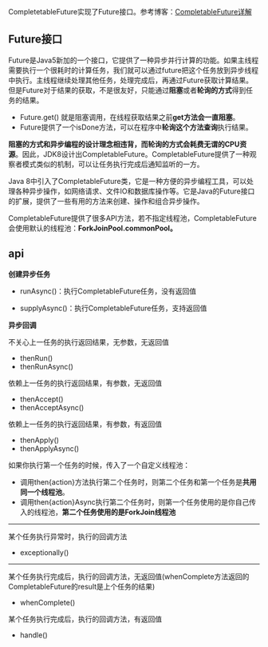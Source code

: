CompletetableFuture实现了Future接口。参考博客：[CompletableFuture详解](https://juejin.cn/post/6970558076642394142)

## Future接口

Future是Java5新加的一个接口，它提供了一种异步并行计算的功能。如果主线程需要执行一个很耗时的计算任务，我们就可以通过future把这个任务放到异步线程中执行。主线程继续处理其他任务，处理完成后，再通过Future获取计算结果。但是Future对于结果的获取，不是很友好，只能通过**阻塞**或者**轮询的方式**得到任务的结果。

* Future.get() 就是阻塞调用，在线程获取结果之前**get方法会一直阻塞**。
* Future提供了一个isDone方法，可以在程序中**轮询这个方法查询**执行结果。

**阻塞的方式和异步编程的设计理念相违背，而轮询的方式会耗费无谓的CPU资源**。因此，JDK8设计出CompletableFuture。CompletableFuture提供了一种观察者模式类似的机制，可以让任务执行完成后通知监听的一方。

Java 8中引入了CompletableFuture类，它是一种方便的异步编程工具，可以处理各种异步操作，如网络请求、文件IO和数据库操作等。它是Java的Future接口的扩展，提供了一些有用的方法来创建、操作和组合异步操作。

CompletableFuture提供了很多API方法，若不指定线程池，CompletableFuture会使用默认的线程池：**ForkJoinPool.commonPool。**

## api

**创建异步任务**

* runAsync()：执行CompletableFuture任务，没有返回值

* supplyAsync()：执行CompletableFuture任务，支持返回值

**异步回调**

不关心上一任务的执行返回结果，无参数，无返回值

* thenRun()
* thenRunAsync()

依赖上一任务的执行返回结果，有参数，无返回值

* thenAccept()
* thenAcceptAsync()

依赖上一任务的执行返回结果，有参数，有返回值

* thenApply()
* thenApplyAsync()

如果你执行第一个任务的时候，传入了一个自定义线程池：

- 调用then{action}方法执行第二个任务时，则第二个任务和第一个任务是**共用同一个线程池**。
- 调用then{action}Async执行第二个任务时，则第一个任务使用的是你自己传入的线程池，**第二个任务使用的是ForkJoin线程池**
---

某个任务执行异常时，执行的回调方法

* exceptionally()
---

某个任务执行完成后，执行的回调方法，无返回值(whenComplete方法返回的CompletableFuture的result是上个任务的结果)

* whenComplete()

某个任务执行完成后，执行的回调方法，有返回值

* handle()

‍
